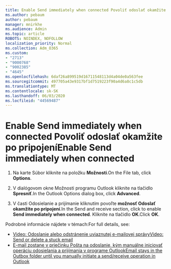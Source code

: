 ```yaml
---
title: Enable Send immediately when connected Povoliť odoslať okamžite po pripojení
ms.author: pebaum
author: pebaum
manager: mnirkhe
ms.audience: Admin
ms.topic: article
ROBOTS: NOINDEX, NOFOLLOW
localization_priority: Normal
ms.collection: Adm_O365
ms.custom:
- "2713"
- "9000768"
- "9002385"
- "4645"
ms.openlocfilehash: 6daf26a899519d16711548113d4a04de0a563fee
ms.sourcegitcommit: 497705a43e9317bf1d7519223f90a4d6a8c1c5db
ms.translationtype: MT
ms.contentlocale: sk-SK
ms.lasthandoff: 06/03/2020
ms.locfileid: "44569487"
---
```

# <a name="enable-send-immediately-when-connected"></a><span data-ttu-id="3b486-102">Enable Send immediately when connected Povoliť odoslať okamžite po pripojení</span><span class="sxs-lookup"><span data-stu-id="3b486-102">Enable Send immediately when connected</span></span>
 
1. <span data-ttu-id="3b486-103">Na karte Súbor kliknite na položku **Možnosti**.</span><span class="sxs-lookup"><span data-stu-id="3b486-103">On the File tab, click **Options**.</span></span>

2. <span data-ttu-id="3b486-104">V dialógovom okne Možnosti programu Outlook kliknite na tlačidlo **Spresniť**.</span><span class="sxs-lookup"><span data-stu-id="3b486-104">In the Outlook Options dialog box, click **Advanced**.</span></span>

3. <span data-ttu-id="3b486-105">V časti Odosielanie a prijímanie kliknutím povoľte **možnosť Odoslať okamžite po pripojení**.</span><span class="sxs-lookup"><span data-stu-id="3b486-105">In the Send and receive section, click to enable **Send immediately when connected**.</span></span> <span data-ttu-id="3b486-106">Kliknite na tlačidlo **OK**.</span><span class="sxs-lookup"><span data-stu-id="3b486-106">Click **OK**.</span></span>

<span data-ttu-id="3b486-107">Podrobné informácie nájdete v témach:</span><span class="sxs-lookup"><span data-stu-id="3b486-107">For full details, see:</span></span>
- [<span data-ttu-id="3b486-108">Video: Odoslanie alebo odstránenie uviaznutej e-mailovej správy</span><span class="sxs-lookup"><span data-stu-id="3b486-108">Video: Send or delete a stuck email</span></span>](https://support.office.com/article/Video-Send-or-delete-an-email-stuck-in-your-outbox-26d5d34a-4e5f-444a-a9e8-44db04a94dec) 
- [<span data-ttu-id="3b486-109">E-mail zostane v priečinku Pošta na odoslanie, kým manuálne iniciovať operáciu odosielania a prijímania v programe Outlook</span><span class="sxs-lookup"><span data-stu-id="3b486-109">Email stays in the Outbox folder until you manually initiate a send/receive operation in Outlook</span></span>](https://support.microsoft.com/help/2797572/email-stays-in-the-outbox-folder-until-you-manually-initiate-a-send-re)
